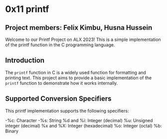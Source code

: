 # 0x11 printf
## Project members: Felix Kimbu, Husna Hussein
Welcome to our Printf Project on ALX 2023! This is a simple implementation of the printf function in the C programming language.
## Introduction
The `printf` function in C is a widely used function for formatting and printing text. This project aims to provide a basic implementation of the `printf` function to demonstrate how it works internally.
## Supported Conversion Specifiers
This printf implementation supports the following specifiers:

-%c: Character
-%s: String
%d and %i: Integer (decimal)
%u: Unsigned integer (decimal)
%x and %X: Integer (hexadecimal)
%o: Integer (octal)
%b: Binary

